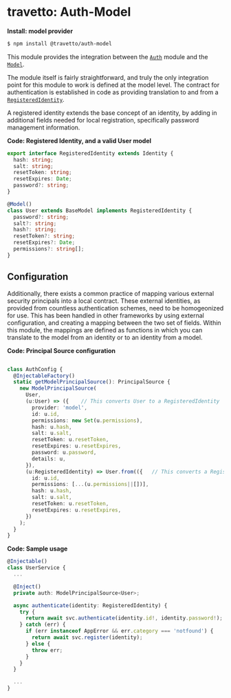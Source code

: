 travetto: Auth-Model
===

**Install: model provider**
```bash
$ npm install @travetto/auth-model
```

This module provides the integration between the [`Auth`](https://github.com/travetto/travetto/tree/master/module/auth) module and the [`Model`](https://github.com/travetto/travetto/tree/master/module/model).

The module itself is fairly straightforward, and truly the only integration point for this module to work is defined at the model level.  The contract for authentication is established in code as providing translation to and from a [`RegisteredIdentity`](./src/identity.ts).  

A registered identity extends the base concept of an identity, by adding in additional fields needed for local registration, specifically password management information.

**Code: Registered Identity, and a valid User model**
```typescript
export interface RegisteredIdentity extends Identity {
  hash: string;
  salt: string;
  resetToken: string;
  resetExpires: Date;
  password?: string;
}

@Model()
class User extends BaseModel implements RegisteredIdentity {
  password?: string;
  salt?: string;
  hash?: string;
  resetToken?: string;
  resetExpires?: Date;
  permissions?: string[];
}
```

## Configuration
Additionally, there exists a common practice of mapping various external security principals into a local contract. These external identities, as provided from countless authentication schemes, need to be homogeonized for use.  This has been handled in other frameworks by using external configuration, and creating a mapping between the two set of fields.  Within this module, the mappings are defined as functions in which you can translate to the model from an identity or to an identity from a model.


**Code: Principal Source configuration**
```typescript

class AuthConfig {
  @InjectableFactory()
  static getModelPrincipalSource(): PrincipalSource {
    new ModelPrincipalSource(
      User,
      (u:User) => ({    // This converts User to a RegisteredIdentity
        provider: 'model',
        id: u.id, 
        permissions: new Set(u.permissions), 
        hash: u.hash,
        salt: u.salt,
        resetToken: u.resetToken,
        resetExpires: u.resetExpires,
        password: u.password,
        details: u, 
      }),
      (u:RegisteredIdentity) => User.from(({   // This converts a RegisteredIdentity to a User
        id: u.id, 
        permissions: [...(u.permissions||[])],
        hash: u.hash,
        salt: u.salt,
        resetToken: u.resetToken,
        resetExpires: u.resetExpires,
      })
    );
  }
}
```

**Code: Sample usage**
```typescript
@Injectable()
class UserService {
  ...

  @Inject()
  private auth: ModelPrincipalSource<User>;

  async authenticate(identity: RegisteredIdentity) {
    try {
      return await svc.authenticate(identity.id!, identity.password!);
    } catch (err) {
      if (err instanceof AppError && err.category === 'notfound') {
        return await svc.register(identity);
      } else {
        throw err;
      }
    }
  }

  ...
}
```